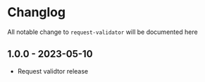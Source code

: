 # Changlog

All notable change to  `request-validator` will be documented here

## 1.0.0 - 2023-05-10

- Request validtor release